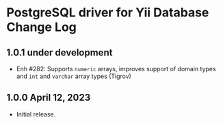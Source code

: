 # PostgreSQL driver for Yii Database Change Log

## 1.0.1 under development

- Enh #282: Supports `numeric` arrays, improves support of domain types and `int` and `varchar` array types (Tigrov)

## 1.0.0 April 12, 2023

- Initial release.
